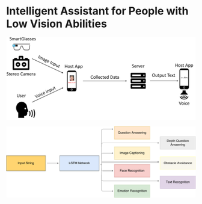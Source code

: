 # Intelligent Assistant for People with Low Vision Abilities

![Outer Flow](https://raw.githubusercontent.com/BAILOOL/Assistant-for-People-with-Low-Vision/master/Outer_Flow.png?raw=true "Outer Flow")

![Inner Flow](https://raw.githubusercontent.com/BAILOOL/Assistant-for-People-with-Low-Vision/master/Inner_Flow.png?raw=true "Inner Flow")

